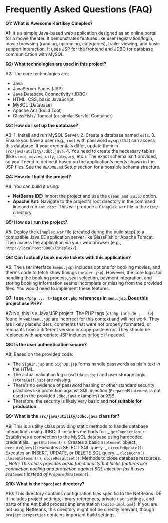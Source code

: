 # Frequently Asked Questions (FAQ)

**Q1: What is Awesome Kartikey Cineplex?**

A1: It's a simple Java-based web application designed as an online portal for a movie theater. It demonstrates features like user registration/login, movie browsing (running, upcoming, categories), trailer viewing, and basic support interaction. It uses JSP for the frontend and JDBC for database communication with MySQL.

**Q2: What technologies are used in this project?**

A2: The core technologies are:
* Java
* JavaServer Pages (JSP)
* Java Database Connectivity (JDBC)
* HTML, CSS, basic JavaScript
* MySQL (Database)
* Apache Ant (Build Tool)
* GlassFish / Tomcat (or similar Servlet Container)

**Q3: How do I set up the database?**

A3: 1. Install and run MySQL Server. 2. Create a database named `ostc`. 3. Ensure you have a user (e.g., `root` with password `mysql`) that can access this database. If your credentials differ, update them in `src/java/utility/Jdbc.java`. 4. You need to create the necessary tables (like `users`, `movies`, `city`, `category`, etc.). The exact schema isn't provided, so you'll need to define it based on the application's needs shown in the JSP files. See the `README.md` Setup section for a possible schema structure.

**Q4: How do I build the project?**

A4: You can build it using:
* **NetBeans IDE:** Import the project and use the `Clean and Build` option.
* **Apache Ant:** Navigate to the project's root directory in the command line and run `ant dist`.
This will produce a `Cineplex.war` file in the `dist/` directory.

**Q5: How do I run the project?**

A5: Deploy the `Cineplex.war` file (created during the build step) to a compatible Java EE application server like GlassFish or Apache Tomcat. Then access the application via your web browser (e.g., `http://localhost:8080/Cineplex/`).

**Q6: Can I actually book movie tickets with this application?**

A6: The user interface (`menu.jsp`) includes options for booking movies, and there's code to fetch show timings (`helper.jsp`). However, the core logic for handling the booking process, seat selection, payment integration, and storing booking information seems incomplete or missing from the provided files. You would need to implement these features.

**Q7: I see `<?php ... ?>` tags or `.php` references in `menu.jsp`. Does this project use PHP?**

A7: No, this is a Java/JSP project. The PHP tags (`<?php include ... ?>`) found in `web/menu.jsp` are incorrect for this context and will not work. They are likely placeholders, comments that were not properly formatted, or remnants from a different version or copy-paste error. They should be replaced with appropriate JSP includes or logic if needed.

**Q8: Is the user authentication secure?**

A8: Based on the provided code:
* The `SignIn.jsp` and `SignUp.jsp` forms handle passwords as plain text in the HTML.
* The actual validation logic (`validate.jsp`) and user storage logic (`storeCust.jsp`) are missing.
* There's no evidence of password hashing or other standard security practices like protection against SQL injection (`PreparedStatement` is not used in the provided `Jdbc.java` examples) or XSS.
* Therefore, the security is likely very basic and **not suitable for production**.

**Q9: What is the `src/java/utility/Jdbc.java` class for?**

A9: This is a utility class providing static methods to handle database interactions using JDBC. It includes methods for:
_ `getConnection()`: Establishes a connection to the MySQL database using hardcoded credentials.
_ `getStatement()`: Creates a basic `Statement` object.
_ `executeQuery()`: Executes a SELECT SQL query.
_ `executeUpdate()`: Executes an INSERT, UPDATE, or DELETE SQL query.
_ `closeConn()`, `closeStatement()`, `closeResultSet()`: Methods to close database resources.
_ _Note: This class provides basic functionality but lacks features like connection pooling and protection against SQL injection (as it uses `Statement` instead of `PreparedStatement`)._

**Q10: What is the `nbproject` directory?**

A10: This directory contains configuration files specific to the NetBeans IDE. It includes project settings, library references, private user settings, and parts of the Ant build process implementation (`build-impl.xml`). If you are not using NetBeans, this directory might not be directly relevant, though `project.properties` contains important build settings.